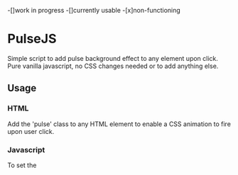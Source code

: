 -[]work in progress
-[]currently usable
-[x]non-functioning

# PulseJS
Simple script to add pulse background effect to any element upon click.  
Pure vanilla javascript, no CSS changes needed or to add anything else. 

## Usage
### HTML
Add the 'pulse' class to any HTML element to enable a CSS animation to fire upon user click. 
### Javascript
To set the 
